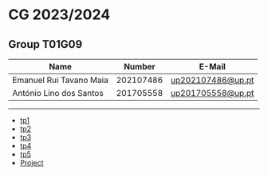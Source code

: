 # CG 2023/2024

## Group T01G09
| Name             | Number    | E-Mail             |
| ---------------- | --------- | ------------------ |
| Emanuel Rui Tavano Maia | 202107486 | up202107486@up.pt |
| António Lino dos Santos | 201705558 | up201705558@up.pt  |

----

  - [tp1](tp1/README.md)
  - [tp2](tp2/README.md)
  - [tp3](tp3/README.md)
  - [tp4](tp4/README.md)
  - [tp5](tp5/README.md)
  - [Project](project/README.md)
